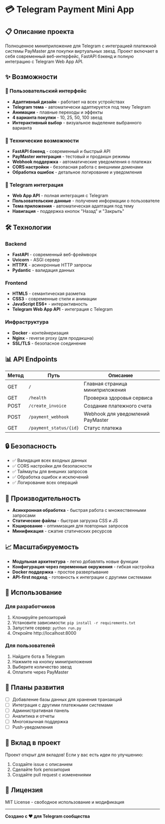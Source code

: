 # 💳 Telegram Payment Mini App

## 📋 Описание проекта

Полноценное миниприложение для Telegram с интеграцией платежной системы PayMaster для покупки виртуальных звезд. Проект включает в себя современный веб-интерфейс, FastAPI бэкенд и полную интеграцию с Telegram Web App API.

## ✨ Возможности

### 🎨 Пользовательский интерфейс
- **Адаптивный дизайн** - работает на всех устройствах
- **Telegram тема** - автоматически адаптируется под тему Telegram
- **Анимации** - плавные переходы и эффекты
- **4 варианта покупки** - 10, 25, 50, 100 звезд
- **Интерактивный выбор** - визуальное выделение выбранного варианта

### 🔧 Технические возможности
- **FastAPI бэкенд** - современный и быстрый API
- **PayMaster интеграция** - тестовый и продакшн режимы
- **Webhook поддержка** - автоматические уведомления о платежах
- **CORS настройки** - безопасная работа с внешними доменами
- **Обработка ошибок** - детальное логирование и уведомления

### 📱 Telegram интеграция
- **Web App API** - полная интеграция с Telegram
- **Пользовательские данные** - получение информации о пользователе
- **Тема приложения** - автоматическая адаптация под тему
- **Навигация** - поддержка кнопок "Назад" и "Закрыть"

## 🛠 Технологии

### Backend
- **FastAPI** - современный веб-фреймворк
- **Uvicorn** - ASGI сервер
- **HTTPX** - асинхронные HTTP запросы
- **Pydantic** - валидация данных

### Frontend
- **HTML5** - семантическая разметка
- **CSS3** - современные стили и анимации
- **JavaScript ES6+** - интерактивность
- **Telegram Web App API** - интеграция с Telegram

### Инфраструктура
- **Docker** - контейнеризация
- **Nginx** - reverse proxy (для продакшна)
- **SSL/TLS** - безопасное соединение

## 📊 API Endpoints

| Метод | Путь | Описание |
|-------|------|----------|
| GET | `/` | Главная страница миниприложения |
| GET | `/health` | Проверка здоровья сервиса |
| POST | `/create_invoice` | Создание платежного счета |
| POST | `/payment_webhook` | Webhook для уведомлений PayMaster |
| GET | `/payment_status/{id}` | Статус платежа |

## 🔒 Безопасность

- ✅ Валидация всех входных данных
- ✅ CORS настройки для безопасности
- ✅ Таймауты для внешних запросов
- ✅ Обработка ошибок и исключений
- ✅ Логирование всех операций

## 🚀 Производительность

- **Асинхронная обработка** - быстрая работа с множественными запросами
- **Статические файлы** - быстрая загрузка CSS и JS
- **Кэширование** - оптимизация для повторных запросов
- **Минификация** - сжатие статических ресурсов

## 📈 Масштабируемость

- **Модульная архитектура** - легко добавлять новые функции
- **Конфигурация через переменные окружения** - гибкая настройка
- **Docker поддержка** - простое развертывание
- **API-first подход** - готовность к интеграции с другими системами

## 🎯 Использование

### Для разработчиков
1. Клонируйте репозиторий
2. Установите зависимости: `pip install -r requirements.txt`
3. Запустите сервер: `python run.py`
4. Откройте http://localhost:8000

### Для пользователей
1. Найдите бота в Telegram
2. Нажмите на кнопку миниприложения
3. Выберите количество звезд
4. Оплатите через PayMaster

## 🔮 Планы развития

- [ ] Добавление базы данных для хранения транзакций
- [ ] Интеграция с другими платежными системами
- [ ] Административная панель
- [ ] Аналитика и отчеты
- [ ] Многоязычная поддержка
- [ ] Push-уведомления

## 🤝 Вклад в проект

Проект открыт для вкладов! Если у вас есть идеи по улучшению:

1. Создайте issue с описанием
2. Сделайте fork репозитория
3. Создайте pull request с изменениями

## 📄 Лицензия

MIT License - свободное использование и модификация

---

**Создано с ❤️ для Telegram сообщества**
